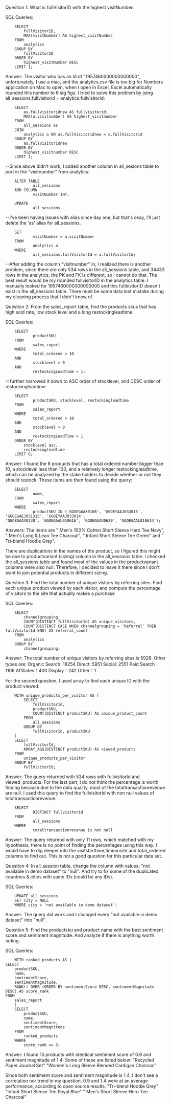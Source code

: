 Question 1: 
What is fullVisitorID with the highest visitNumber:

SQL Queries:

        SELECT
            fullVisitorID,
            MAX(visitNumber) AS highest_visitNumber
        FROM
            analytics
        GROUP BY
            fullVisitorID
        ORDER BY
            highest_visitNumber DESC
        LIMIT 1;

Answer: 
The visitor who has an Id of "1957460000000000000", unfortunately, I use a mac, and the analytics.csv file is too big for Numbers application on Mac to open, when I open in Excel, Excel automatically rounded this number to 6 sig figs. I tried to solve this problem by joing all_sessions.fullvisitorid = analytics.fullvisitorid:

        SELECT
            as.fullvisitoridnew AS fullvisitorid,
            MAX(a.visitnumber) AS highest_visitnumber   
        FROM
            all_sessions as
        JOIN
            analytics a ON as.fullVisitoridnew = a.fullVisitorid
        GROUP BY
            as.fullvisitoridnew
        ORDER BY
            highest_visitnumber DESC
        LIMIT 1;

--Since above didn't work, I added another column in all_sesions table to port in the "visitnumber" from analytics:
       
        ALTER TABLE 
                all_sessions
        ADD COLUMN 
                visitNumber INT;

        UPDATE 
                all_sessions 
--I've been having issues with alias since day one, but that's okay, I'll just delete the 'as' alias for all_sessions.

        SET 
                visitNumber = a.visitNumber
        FROM 
                analytics a
        WHERE 
                all_sessions.fullVisitorId = a.fullVisitorId;

--After adding the column "visitnumber" in, I realized there is another problem, since there are only 534 rows in the all_sessions table, and 34433 rows in the analytics, the PK and FK is different, so I cannot do that. The best result would be my rounded fullvisitorID in the analytics table. I manually looked for 1957460000000000000 and this fullbisitorID doesn't exist in the all_sessions table. There must be some data lost mistake during my cleaning process that I didn't know of.

Question 2: From the sales_report table, find the products skus that has high sold rate, low stock level and a long restockingleadtime. 

SQL Queries:

        SELECT 
                productSKU
        FROM 
                sales_report
        WHERE 
                total_ordered > 10 
        AND 
                stocklevel > 0
        AND 
                restockingLeadTime > 1;
                
-I further narrowed it down to ASC order of stocklevel, and DESC order of restockingleadtime

        SELECT 
                productSKU, stocklevel, restockingleadtime
        FROM 
                sales_report
        WHERE 
                total_ordered > 10 
        AND 
                stocklevel > 0
        AND 
                restockingLeadTime > 1
        ORDER BY 
        	stocklevel asc,
        	restockingleadtime
        LIMIT 8;

Answer:
I found the 8 products that has a total ordered number bigger than 10, a stocklevel less than 100, and a relatively longer restockingleadtime, which can be analyzed by the stake holders to decide whether or not they should restock. These items are then found using the query:

        SELECT 
                name, 
        FROM 
                sales_report
        WHERE 
                productSKU IN ('GGOEGAAX0106', 'GGOEYAAJ033015', 'GGOEGAEJ031315', 'GGOEYAAJ033014',                             'GGOEGAAX0330', 'GGOEGAAL010616', 'GGOEGAAX0620', 'GGOEGAAL010614');

Answers:
The items are " Men's 100% Cotton Short Sleeve Hero Tee Navy", " Men's Long & Lean Tee Charcoal", " Infant Short Sleeve Tee Green" and " Tri-blend Hoodie Grey". 

There are duplications in the names of the product, so I figured this might be due to productvariant (sizing) column in the all_sessions table. I checked the all_sessions table and found most of the values in the productvariant columns were also null. Therefore, I decided to leave it there since I don't want to join potential products in different sizing.



Question 3: Find the total number of unique visitors by referring sites. Find each unique product viewed by each visitor, and compute the percentage of visitors to the site that actually makes a purchase

SQL Queries:

        SELECT
            channelgrouping,
            COUNT(DISTINCT fullVisitorId) AS unique_visitors,
            COUNT(DISTINCT CASE WHEN channelgrouping = 'Referral' THEN     fullVisitorId END) AS referral_count
        FROM
            analytics
        GROUP BY
            channelgrouping;
        	
Answer:
The total number of unique visitors by referring sites is 5928.
Other types are:
Organic Search: 18254
Direct: 5951
Social: 2551
Paid Search：1106
Affiliates：400
Display：242
Other：1 

For the second question, I used array to find each unique ID with the product viewed:

        WITH unique_products_per_visitor AS (
            SELECT
                fullVisitorId,
                productSKU,
                COUNT(DISTINCT productSKU) AS unique_product_count
            FROM
                all_sessions
            GROUP BY
                fullVisitorId, productSKU
        )
        SELECT
            fullVisitorId,
            ARRAY_AGG(DISTINCT productSKU) AS viewed_products
        FROM
            unique_products_per_visitor
        GROUP BY
            fullVisitorId;

Answer:
The query returned with 534 rows with fullvisitorId and viewed_products. For the last part, I do not think the percentage is worth finding because due to the data quality, most of the totaltransactionrevenue are null. I used this query to find the fullvisitorId with non null values of totaltransactionrevenue:

        SELECT 
                DISTINCT fullvisitorid
        FROM 
                all_sessions
        WHERE 
                totaltransactionrevenue is not null
Answer:
The query returend with only 11 rows, which matched with my hypothesis, there is no point of finding the percentages using this way. I would have to dig deeper into the visitstarttime,timeonsite and total_ordered columns to find out. This is not a good question for this particular data set.

Question 4: In all_session table, change the column with values: "not available in demo dataset" to "null". And try to fix some of the duplicated countries & cities with same IDs (could be any IDs).

SQL Queries:

        UPDATE all_sessions
        SET city = NULL
        WHERE city = 'not available in demo dataset';

Answer:
The query did work and I changed every "not available in demo dataset" into "null".


Question 5: Find the productsku and product name with the best sentiment score and sentiment magnitude. And analyze if there is anything worth noting.

SQL Queries:

        WITH ranked_products AS (
    SELECT
        productSKU,
        name,
        sentimentScore,
        sentimentMagnitude,
        RANK() OVER (ORDER BY sentimentScore DESC, sentimentMagnitude DESC) AS score_rank
    FROM
        sales_report
        )
        SELECT
            productSKU,
            name,
            sentimentScore,
            sentimentMagnitude
        FROM
            ranked_products
        WHERE
            score_rank <= 3;

Answer: 
I found 15 products with identical sentiment score of 0.9 and sentiment magnitude of 1.4:
Some of these are listed below:
"Recycled Paper Journal Set"
"Women's Long Sleeve Blended Cardigan Charcoal"

Since both sentiment score and sentiment magnitude is 1.4, I don't see a correlation nor trend in my question. 0.9 and 1.4 were at an average performance, according to open source results.
"Tri-blend Hoodie Grey"
"Infant Short Sleeve Tee Royal Blue"
" Men's Short Sleeve Hero Tee Charcoal"
